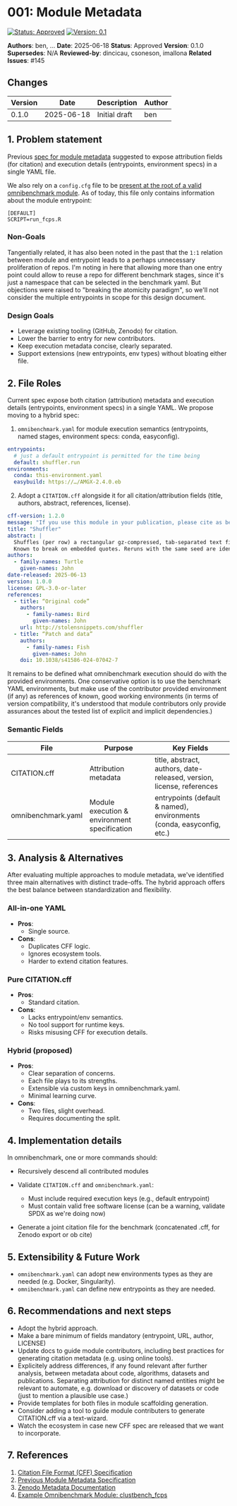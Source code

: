 # 001: Module Metadata

[![Status: Approved](https://img.shields.io/badge/Status-Approved-green.svg)](https://github.com/omnibenchmark/docs/design)
[![Version: 0.1](https://img.shields.io/badge/Version-0.1-blue.svg)](https://github.com/omnibenchmark/docs/design)

**Authors**: ben, ...
**Date**: 2025-06-18
**Status**: Approved
**Version**: 0.1.0
**Supersedes**: N/A
**Reviewed-by**: dincicau, csoneson, imallona
**Related Issues**: #145

## Changes

| Version | Date | Description | Author |
|---------|------|-------------|--------|
| 0.1.0 | 2025-06-18 | Initial draft | ben |


## 1. Problem statement

Previous [spec for module metadata](https://github.com/omnibenchmark/internal_docs/blob/master/architecture/method_contributor_design.md) suggested to expose attribution fields (for citation) and execution details (entrypoints, environment specs) in a single YAML file.

We also rely on a `config.cfg` file to be [present at the root of a valid omnibenchmark module](https://github.com/imallona/clustbench_fcps/blob/main/config.cfg). As of today, this file only contains information about the module entrypoint:

```
[DEFAULT]
SCRIPT=run_fcps.R
```

### Non-Goals

Tangentially related, it has also been noted in the past that the `1:1` relation between module and entrypoint leads to a perhaps unnecessary proliferation of repos. I'm noting in here that allowing more than one entry point could allow to reuse a repo for different benchmark stages, since it's just a namespace that can be selected in the benchmark yaml. But objections were raised to "breaking the atomicity paradigm", so we'll not consider the multiple entrypoints in scope for this design document.


### Design Goals

- Leverage existing tooling (GitHub, Zenodo) for citation.
- Lower the barrier to entry for new contributors.
- Keep execution metadata concise, clearly separated.
- Support extensions (new entrypoints, env types) without bloating either file.

## 2. File Roles

Current spec expose both citation (attribution) metadata and execution details (entrypoints, environment specs) in a single YAML. We propose moving to a hybrid spec:

1. `omnibenchmark.yaml` for module execution semantics (entrypoints, named stages, environment specs: conda, easyconfig).

```YAML
entrypoints:
  # just a default entrypoint is permitted for the time being
  default: shuffler.run
environments:
  conda: this-environment.yaml
  easybuild: https://…/AMGX-2.4.0.eb
```

2. Adopt a `CITATION.cff` alongside it for all citation/attribution fields (title, authors, abstract, references, license).

```YAML
cff-version: 1.2.0
message: "If you use this module in your publication, please cite as below."
title: "Shuffler"
abstract: |
  Shuffles (per row) a rectangular gz-compressed, tab-separated text file.
  Known to break on embedded quotes. Reruns with the same seed are identical.
authors:
  - family-names: Turtle
    given-names: John
date-released: 2025-06-13
version: 1.0.0
license: GPL-3.0-or-later
references:
  - title: “Original code”
    authors:
      - family-names: Bird
        given-names: John
    url: http://stolensnippets.com/shuffler
  - title: “Patch and data”
    authors:
      - family-names: Fish
        given-names: John
    doi: 10.1038/s41586-024-07042-7
```


It remains to be defined what omnibenchmark execution should do with the provided environments. One conservative option is to use the benchmark YAML environments, but make use of the contributor provided environment (if any) as references of known, good working environments (in terms of version compatibility, it's understood that module contributors only provide assurances about the tested list of explicit and implicit dependencies.)

### Semantic Fields

| File | Purpose | Key Fields |
|------|---------|------------|
| CITATION.cff | Attribution metadata | title, abstract, authors, date-released, version, license, references |
| omnibenchmark.yaml | Module execution & environment specification | entrypoints (default & named), environments (conda, easyconfig, etc.) |

## 3. Analysis & Alternatives

After evaluating multiple approaches to module metadata, we've identified three main alternatives with distinct trade-offs. The hybrid approach offers the best balance between standardization and flexibility.

### All-in-one YAML
- **Pros**:
  - Single source.
- **Cons**:
  - Duplicates CFF logic.
  - Ignores ecosystem tools.
  - Harder to extend citation features.

### Pure CITATION.cff
- **Pros**:
  - Standard citation.
- **Cons**:
  - Lacks entrypoint/env semantics.
  - No tool support for runtime keys.
  - Risks misusing CFF for execution details.

### Hybrid (proposed)
- **Pros**:
  - Clear separation of concerns.
  - Each file plays to its strengths.
  - Extensible via custom keys in omnibenchmark.yaml.
  - Minimal learning curve.
- **Cons**:
  - Two files, slight overhead.
  - Requires documenting the split.

## 4. Implementation details

In omnibenchmark, one or more commands should:

- Recursively descend all contributed modules
- Validate `CITATION.cff` and `omnibenchmark.yaml`:

    - Must include required execution keys (e.g., default entrypoint)
    - Must contain valid free software license (can be a warning, validate SPDX as we're doing now)
- Generate a joint citation file for the benchmark (concatenated .cff, for Zenodo export or ob cite)

## 5. Extensibility & Future Work

- `omnibenchmark.yaml` can adopt new environments types as they are needed (e.g. Docker, Singularity).
- `omnibenchmark.yaml` can define new entrypoints as they are needed.


## 6. Recommendations and next steps

- Adopt the hybrid approach.
- Make a bare minimum of fields mandatory (entrypoint, URL, author, LICENSE)
- Update docs to guide module contributors, including best practices for generating citation metadata (e.g. using online tools).
- Explicitely address differences, if any found relevant after further analysis, between metadata about code, algorithms, datasets and publications. Separating attribution for distinct named entities might be relevant to automate, e.g. download or discovery of datasets or code (just to mention a plausible use case.)
- Provide templates for both files in module scaffolding generation.
- Consider adding a tool to guide module contributers to generate CITATION.cff via a text-wizard.
- Watch the ecosystem in case new CFF spec are released that we want to incorporate.

## 7. References

1. [Citation File Format (CFF) Specification](https://github.com/citation-file-format/citation-file-format)
2. [Previous Module Metadata Specification](https://github.com/omnibenchmark/internal_docs/blob/master/architecture/method_contributor_design.md)
3. [Zenodo Metadata Documentation](https://developers.zenodo.org/#representation)
4. [Example Omnibenchmark Module: clustbench_fcps](https://github.com/imallona/clustbench_fcps)
